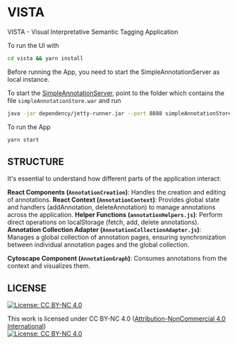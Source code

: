 # VISTA

VISTA - Visual Interpretative Semantic Tagging Application

To run the UI with

```bash
cd vista && yarn install
```

Before running the App, you need to start the SimpleAnnotationServer as local instance.

To start the [SimpleAnnotationServer](https://github.com/glenrobson/SimpleAnnotationServer), point to the folder which contains the file `simpleAnnotationStore.war` and run

```bash
java -jar dependency/jetty-runner.jar --port 8888 simpleAnnotationStore.war
```

To run the App

```bash
yarn start
```

## STRUCTURE

It's essential to understand how different parts of the application interact:

**React Components (`AnnotationCreation`)**: Handles the creation and editing of annotations.
**React Context (`AnnotationContext`)**: Provides global state and handlers (addAnnotation, deleteAnnotation) to manage annotations across the application.
**Helper Functions (`annotationHelpers.js`)**: Perform direct operations on localStorage (fetch, add, delete annotations).
**Annotation Collection Adapter (`AnnotationCollectionAdapter.js`)**: Manages a global collection of annotation pages, ensuring synchronization between individual annotation pages and the global collection.

**Cytoscape Component (`AnnotationGraph`)**: Consumes annotations from the context and visualizes them.

## LICENSE

[![License: CC BY-NC 4.0](https://img.shields.io/badge/License-CC%20BY--NC%204.0-lightgrey.svg)](https://creativecommons.org/licenses/by-nc/4.0/)

This work is licensed under CC BY-NC 4.0 ([Attribution-NonCommercial 4.0 International](https://creativecommons.org/licenses/by-nc/4.0/))  
[![License: CC BY-NC 4.0](https://licensebuttons.net/l/by-nc/4.0/80x15.png)](https://creativecommons.org/licenses/by-nc/4.0/)
